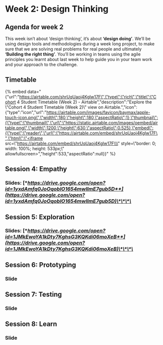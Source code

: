 # Week 2: Design Thinking

## **Agenda for week 2**

This week isn’t about ‘design thinking’, it’s about **‘design doing’**. We’ll be using design tools and methodologies during a week long project, to make sure that we are solving real problems for real people and ultimately **‘Building the right thing’**. You’ll be working in teams using the agile principles you learnt about last week to help guide you in your team work and your approach to the challenge.

## Timetable

{% embed data="{\"url\":\"https://airtable.com/shrUqUaoj4Kglw17F\",\"type\":\"rich\",\"title\":\"Cohort 4 Student Timetable \(Week 2\) - Airtable\",\"description\":\"Explore the \\\"Cohort 4 Student Timetable \(Week 2\)\\\" view on Airtable.\",\"icon\":{\"type\":\"icon\",\"url\":\"https://airtable.com/images/favicon/baymax/apple-touch-icon.png\",\"width\":180,\"height\":180,\"aspectRatio\":1},\"thumbnail\":{\"type\":\"thumbnail\",\"url\":\"https://static.airtable.com/images/oembed/airtable.png\",\"width\":1200,\"height\":630,\"aspectRatio\":0.525},\"embed\":{\"type\":\"reader\",\"url\":\"https://airtable.com/embed/shrUqUaoj4Kglw17F\",\"html\":\"<iframe src=\\\"https://airtable.com/embed/shrUqUaoj4Kglw17F\\\" style=\\\"border: 0; width: 100%; height: 533px;\\\" allowfullscreen></iframe>\",\"height\":533,\"aspectRatio\":null}}" %}

## **Session 4: Empathy**

### **Slides:** [**https://drive.google.com/open?id=1yxdAmfq0JoOqoblO1654mwIImE7gub5D**](https://drive.google.com/open?id=1yxdAmfq0JoOqoblO1654mwIImE7gub5D)\*\*\*\*

## **Session 5: Exploration**

### **Slides:** [**https://drive.google.com/open?id=1JMkEwoYA1kDty7KghsG3KQKdi06moXeB**](https://drive.google.com/open?id=1JMkEwoYA1kDty7KghsG3KQKdi06moXeB)\*\*\*\*

## **Session 6: Prototyping**

### **Slide**

## **Session 7: Testing**

### **Slide**

## **Session 8: Learn**

### **Slide**

